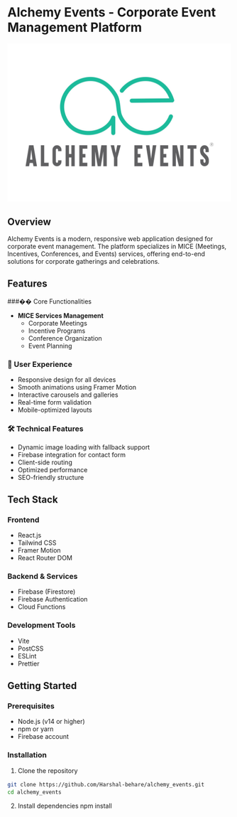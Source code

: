 # Alchemy Events - Corporate Event Management Platform

![Alchemy Events Logo](src/assets/logo.JPG)

## Overview

Alchemy Events is a modern, responsive web application designed for corporate event management. The platform specializes in MICE (Meetings, Incentives, Conferences, and Events) services, offering end-to-end solutions for corporate gatherings and celebrations.

## Features

###�� Core Functionalities
- **MICE Services Management**
  - Corporate Meetings
  - Incentive Programs
  - Conference Organization
  - Event Planning

### 💫 User Experience
- Responsive design for all devices
- Smooth animations using Framer Motion
- Interactive carousels and galleries
- Real-time form validation
- Mobile-optimized layouts

### 🛠 Technical Features
- Dynamic image loading with fallback support
- Firebase integration for contact form
- Client-side routing
- Optimized performance
- SEO-friendly structure

## Tech Stack

### Frontend
- React.js
- Tailwind CSS
- Framer Motion
- React Router DOM

### Backend & Services
- Firebase (Firestore)
- Firebase Authentication
- Cloud Functions

### Development Tools
- Vite
- PostCSS
- ESLint
- Prettier

## Getting Started

### Prerequisites
- Node.js (v14 or higher)
- npm or yarn
- Firebase account

### Installation

1. Clone the repository

```bash
git clone https://github.com/Harshal-behare/alchemy_events.git
cd alchemy_events
```

2. Install dependencies
npm install

